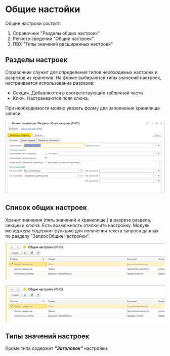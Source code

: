 # Общие настойки

Общие настроки состоят:
1. Справочник "Разделы общих настроек"
2. Регистр сведений "Общие настроек"
3. ПВХ "Типы значений расширенных настроек"

## Разделы настроек

Справочник служит для определения типов необходимых настроек и разрезов из хранения. 
На форме выбираются типы значений настроек, настраивается использование разрезов:
- Секция. Добавляются в соответствующие табличной части
- Ключ. Настраиваются поля ключа.

При необходимости можно указать форму для заполнения хранилища записи.
  
![Раздел](images/РазделОбщихНастроек.png)
  
## Список общих настроек

Хранит значения (пять значений и хранилище.) в разрезе раздела, секции и ключа. 
Есть возможность отключить настройку. 
Модуль менеджера содержит функцию для получения текста запроса данных по разделу "ЗапросОбщиеНастройки".

 ![Список настроек](images/СписокОбщихНастроек.png)

 
 ![Форма записи общей настройки](images/СписокОбщихНастроек.png)

## Типы значений настроек

Кроме типа содержит __*"Заголовок"*__ настройки.


 
